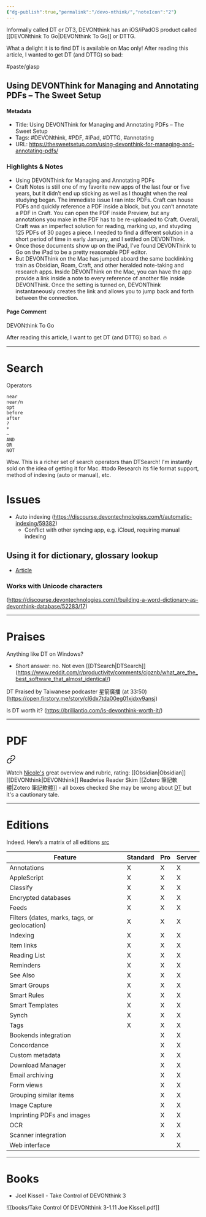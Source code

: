```yaml
---
{"dg-publish":true,"permalink":"/devo-nthink/","noteIcon":"2"}
---
```


Informally called DT or DT3, DEVONthink has an iOS/iPadOS product called [[DEVONthink To Go\|DEVONthink To Go]] or DTTG.

What a delight it is to find DT is available on Mac only! After reading this article, I wanted to get DT (and DTTG) so bad:

#paste/glasp 
## Using DEVONThink for Managing and Annotating PDFs – The Sweet Setup

#### Metadata
- Title: Using DEVONThink for Managing and Annotating PDFs – The Sweet Setup
- Tags: #DEVONthink, #PDF, #iPad, #DTTG, #annotating
- URL: https://thesweetsetup.com/using-devonthink-for-managing-and-annotating-pdfs/

### Highlights & Notes
- Using DEVONThink for Managing and Annotating PDFs
- Craft Notes is still one of my favorite new apps of the last four or five years, but it didn’t end up sticking as well as I thought when the real studying began.  The immediate issue I ran into: PDFs. Craft can house PDFs and quickly reference a PDF inside a block, but you can’t annotate a PDF in Craft. You can open the PDF inside Preview, but any annotations you make in the PDF has to be re-uploaded to Craft.  Overall, Craft was an imperfect solution for reading, marking up, and stuyding 125 PDFs of 30 pages a piece.  I needed to find a different solution in a short period of time in early January, and I settled on DEVONThink.
- Once those documents show up on the iPad, I’ve found DEVONThink to Go on the iPad to be a pretty reasonable PDF editor.
- But DEVONThink on the Mac has jumped aboard the same backlinking train as Obsidian, Roam, Craft, and other heralded note-taking and research apps. Inside DEVONThink on the Mac, you can have the app provide a link inside a note to every reference of another file inside DEVONThink. Once the setting is turned on, DEVONThink instantaneously creates the link and allows you to jump back and forth between the connection.
#### Page Comment
DEVONthink To Go

After reading this article, I want to get DT (and DTTG) so bad. 🔥

---
# Search

Operators

```
near
near/n
opt
before
after
?
*
~
AND
OR
NOT
```

Wow. This is a richer set of search operators than DTSearch! I'm instantly sold on the idea of getting it for Mac. #todo Research its file format support, method of indexing (auto or manual), etc.

# Issues

- Auto indexing (https://discourse.devontechnologies.com/t/automatic-indexing/59382)
	- Conflict with other syncing app, e.g. iCloud, requiring manual indexing

## Using it for dictionary, glossary lookup
- [Article](https://discourse.devontechnologies.com/t/personal-dictionary-glossary-in-dtp/3241/5)

### Works with Unicode characters
(https://discourse.devontechnologies.com/t/building-a-word-dictionary-as-devonthink-database/52283/17)

---
# Praises

Anything like DT on Windows?
- Short answer: no. Not even [[DTSearch\|DTSearch]] (https://www.reddit.com/r/productivity/comments/cjoznb/what_are_the_best_software_that_almost_identical/)

DT Praised by Taiwanese podcaster 星箭廣播 (at 33:50)(https://open.firstory.me/story/cl6dx7tda00eg01xjdxv9ansj)

Is DT worth it? (https://brilliantio.com/is-devonthink-worth-it/)

---
# PDF

<div class="transclusion internal-embed is-loaded"><a class="markdown-embed-link" href="/obsidian-and-pdf/#ad6a81" aria-label="Open link"><svg xmlns="http://www.w3.org/2000/svg" width="24" height="24" viewBox="0 0 24 24" fill="none" stroke="currentColor" stroke-width="2" stroke-linecap="round" stroke-linejoin="round" class="svg-icon lucide-link"><path d="M10 13a5 5 0 0 0 7.54.54l3-3a5 5 0 0 0-7.07-7.07l-1.72 1.71"></path><path d="M14 11a5 5 0 0 0-7.54-.54l-3 3a5 5 0 0 0 7.07 7.07l1.71-1.71"></path></svg></a><div class="markdown-embed">



Watch [Nicole's](https://www.youtube.com/watch?v=VqOc9OsMX_s) great overview and rubric, rating:
	[[Obsidian\|Obsidian]]
	[[DEVONthink\|DEVONthink]]
	Readwise Reader
	Skim
	[[Zotero 筆記軟體\|Zotero 筆記軟體]] - all boxes checked
She may be wrong about [DT](https://youtube.com/clip/Ugkx4DpcLU6AHKPmvpUHNMkpp6J8w7dZl7bz) but it's a cautionary tale. 

</div></div>


---

# Editions

Indeed. Here’s a matrix of all editions
[src](https://discourse.devontechnologies.com/t/devonthink-standard-vs-devonthink-pro/59048/6)

|Feature|Standard|Pro|Server|
|---|---|---|---|
|Annotations|X|X|X|
|AppleScript|X|X|X|
|Classify|X|X|X|
|Encrypted databases|X|X|X|
|Feeds|X|X|X|
|Filters (dates, marks, tags, or geolocation)|X|X|X|
|Indexing|X|X|X|
|Item links|X|X|X|
|Reading List|X|X|X|
|Reminders|X|X|X|
|See Also|X|X|X|
|Smart Groups|X|X|X|
|Smart Rules|X|X|X|
|Smart Templates|X|X|X|
|Synch|X|X|X|
|Tags|X|X|X|
|Bookends integration||X|X|
|Concordance||X|X|
|Custom metadata||X|X|
|Download Manager||X|X|
|Email archiving||X|X|
|Form views||X|X|
|Grouping similar items||X|X|
|Image Capture||X|X|
|Imprinting PDFs and images||X|X|
|OCR||X|X|
|Scanner integration||X|X|
|Web interface|||X|


---
# Books

- Joel Kissell - Take Control of DEVONthink 3

![[books/Take Control Of DEVONthink 3-1.11 Joe Kissell.pdf]]
